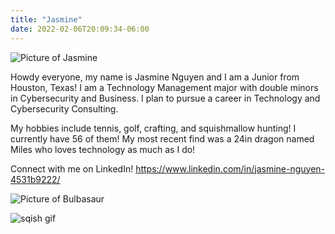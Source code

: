 ```yaml
---
title: "Jasmine"
date: 2022-02-06T20:09:34-06:00
---
```

![Picture of Jasmine](https://media-exp1.licdn.com/dms/image/C4E03AQHTmycf-MUZDA/profile-displayphoto-shrink_400_400/0/1633302827353?e=1649894400&v=beta&t=57kuIGJuQOuvvvT1cQ65e6G2xG7vcB4KO4QPZliZ8xc)

Howdy everyone, my name is Jasmine Nguyen and I am a Junior from Houston, Texas! I am a Technology Management major with double minors in Cybersecurity and Business. I plan to pursue a career in Technology and Cybersecurity Consulting.

My hobbies include tennis, golf, crafting, and squishmallow hunting! I currently have 56 of them! My most recent find was a 24in dragon named Miles who loves technology as much as I do!

Connect with me on LinkedIn! https://www.linkedin.com/in/jasmine-nguyen-4531b9222/

![Picture of Bulbasaur](https://i.pinimg.com/originals/13/da/8a/13da8a6ead5f21bc341e86ef34c9e13e.png)

![sqish gif](https://media0.giphy.com/media/W4uuQ16i6o3WLIMKJS/giphy.gif?cid=790b7611cedc204204b1596f027e7695b70f7ef9d8e77ef8&rid=giphy.gif&ct=s)
